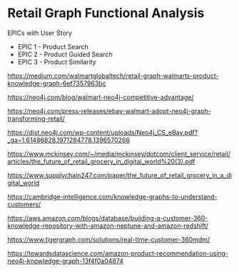 # Retail Graph Functional Analysis

EPICs with User Story


* EPIC 1 - Product Search
* EPIC 2 - Product Guided Search
* EPIC 3 - Product Similarity

https://medium.com/walmartglobaltech/retail-graph-walmarts-product-knowledge-graph-6ef7357963bc

https://neo4j.com/blog/walmart-neo4j-competitive-advantage/

https://neo4j.com/press-releases/ebay-walmart-adopt-neo4j-graph-transforming-retail/

https://dist.neo4j.com/wp-content/uploads/Neo4j_CS_eBay.pdf?_ga=1.61486828.1971284778.1396570266

https://www.mckinsey.com/~/media/mckinsey/dotcom/client_service/retail/articles/the_future_of_retail_grocery_in_digital_world%20(3).pdf

https://www.supplychain247.com/paper/the_future_of_retail_grocery_in_a_digital_world

https://cambridge-intelligence.com/knowledge-graphs-to-understand-customers/

https://aws.amazon.com/blogs/database/building-a-customer-360-knowledge-repository-with-amazon-neptune-and-amazon-redshift/

https://www.tigergraph.com/solutions/real-time-customer-360mdm/

https://towardsdatascience.com/amazon-product-recommendation-using-neo4j-knowledge-graph-13f4f0a04874

